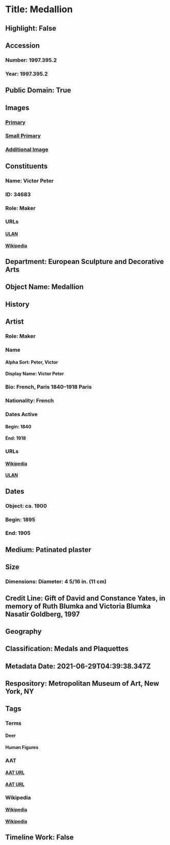 # Title: Medallion
## Highlight: False
## Accession
### Number: 1997.395.2
### Year: 1997.395.2
## Public Domain: True
## Images
### [Primary](https://images.metmuseum.org/CRDImages/es/original/DP100576.jpg)
### [Small Primary](https://images.metmuseum.org/CRDImages/es/web-large/DP100576.jpg)
### [Additional Image](https://images.metmuseum.org/CRDImages/es/original/DP100975.jpg)
## Constituents
### Name: Victor Peter
### ID: 34683
### Role: Maker
### URLs
#### [ULAN](http://vocab.getty.edu/page/ulan/500075966)
#### [Wikipedia](https://www.wikidata.org/wiki/Q3557500)
## Department: European Sculpture and Decorative Arts
## Object Name: Medallion
## History
## Artist
### Role: Maker
### Name
#### Alpha Sort: Peter, Victor
#### Display Name: Victor Peter
### Bio: French, Paris 1840–1918 Paris
### Nationality: French
### Dates Active
#### Begin: 1840
#### End: 1918
### URLs
#### [Wikipedia](https://www.wikidata.org/wiki/Q3557500)
#### [ULAN](http://vocab.getty.edu/page/ulan/500075966)
## Dates
### Object: ca. 1900
### Begin: 1895
### End: 1905
## Medium: Patinated plaster
## Size
### Dimensions: Diameter: 4 5/16 in. (11 cm)
## Credit Line: Gift of David and Constance Yates, in memory of Ruth Blumka and Victoria Blumka Nasatir Goldberg, 1997
## Geography
## Classification: Medals and Plaquettes
## Metadata Date: 2021-06-29T04:39:38.347Z
## Respository: Metropolitan Museum of Art, New York, NY
## Tags
### Terms
#### Deer
#### Human Figures
### AAT
#### [AAT URL](http://vocab.getty.edu/page/aat/300250308)
#### [AAT URL](http://vocab.getty.edu/page/aat/300404114)
### Wikipedia
#### [Wikipedia]()
#### [Wikipedia]()
## Timeline Work: False